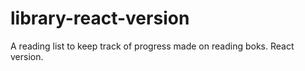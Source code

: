 # library-react-version
A reading list to keep track of progress made on reading boks.  React version.
